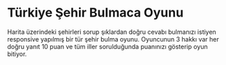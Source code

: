 # Türkiye Şehir Bulmaca Oyunu 
Harita üzerindeki şehirleri sorup şıklardan doğru cevabı bulmanızı istiyen responsive yapılmış bir tür şehir bulma oyunu.
Oyuncunun 3 hakkı var her doğru yanıt 10 puan ve tüm iller sorulduğunda puanınızı gösterip oyun bitiyor.
